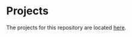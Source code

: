 # Projects
The projects for this repository are located [here](https://github.com/certusone/xdapp-book/tree/main/projects).